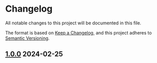 # Changelog

All notable changes to this project will be documented in this file.

The format is based on [Keep a Changelog](https://keepachangelog.com/en/1.0.0/),
and this project adheres to
[Semantic Versioning](https://semver.org/spec/v2.0.0.html).

## [1.0.0](https://github.com/sherwinski/pokeapi-ts/commit/f23da70653b5b066a5ed8c6138103f52ee2cbe86...v1.0.0) 2024-02-25
